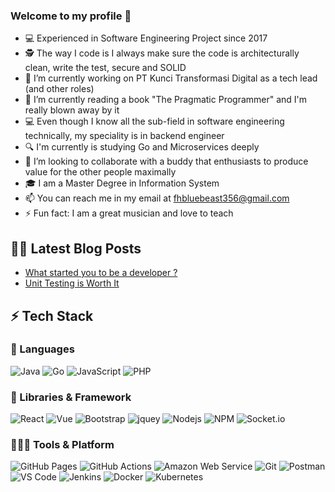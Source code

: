 ### Welcome to my profile 👋


- 💻 Experienced in Software Engineering Project since 2017
- 🕵 The way I code is I always make sure the code is architecturally clean, write the test, secure and SOLID
- 🔭 I’m currently working on PT Kunci Transformasi Digital as a tech lead (and other roles)
- 🌱 I’m currently reading a book "The Pragmatic Programmer" and I'm really blown away by it
- 💻 Even though I know all the sub-field in software engineering technically, my speciality is in backend engineer 
- 🔍 I'm currently is studying Go and Microservices deeply
- 👯 I’m looking to collaborate with a buddy that enthusiasts to produce value for the other people maximally
- 🎓 I am a Master Degree in Information System
- 📫 You can reach me in my email at fhbluebeast356@gmail.com
- ⚡ Fun fact: I am a great musician and love to teach

## ✍🏻 Latest Blog Posts

<!-- BLOG-POST-LIST:START -->
- [What started you to be a developer ?](https://dev.to/thirthfamous/what-started-you-to-be-a-developer--i06)
- [Unit Testing is Worth It](https://dev.to/thirthfamous/unit-testing-is-worth-it-1pk1)
<!-- BLOG-POST-LIST:END -->

## ⚡ Tech Stack

### 🚀 Languages

![Java](https://img.shields.io/badge/Java-ED8B00?style=for-the-badge&logo=java&logoColor=white)
![Go](https://img.shields.io/badge/Golang-EEEEEE?style=for-the-badge&logo=go&logoColor=306998)
![JavaScript](https://img.shields.io/badge/JavaScript-323330?style=for-the-badge&logo=javascript&logoColor=F7DF1E)
![PHP](https://img.shields.io/badge/PHP-563D7C?style=for-the-badge&logo=php&logoColor=white)

### 🧩 Libraries & Framework

![React](https://img.shields.io/badge/React-20232A?style=for-the-badge&logo=react&logoColor=61DAFB)
![Vue](https://img.shields.io/badge/Vue-20232A?style=for-the-badge&logo=vuedotjs&logoColor=61DAFB)
![Bootstrap](https://img.shields.io/badge/Bootstrap-563D7C?style=for-the-badge&logo=bootstrap&logoColor=white)
![jquey](https://img.shields.io/badge/jQuery-0769AD?style=for-the-badge&logo=jquery&logoColor=white)
![Nodejs](https://img.shields.io/badge/Node.js-339933?style=for-the-badge&logo=nodedotjs&logoColor=white)
![NPM](https://img.shields.io/badge/npm-CB3837?style=for-the-badge&logo=npm&logoColor=white)
![Socket.io](https://img.shields.io/badge/Socket.io-010101?&style=for-the-badge&logo=Socket.io&logoColor=white)

### 🧑🏻‍💻 Tools & Platform

![GitHub Pages](https://img.shields.io/badge/GitHub_Pages-100000?style=for-the-badge&logo=github&logoColor=white)
![GitHub Actions](https://img.shields.io/badge/GitHub_Actions-2088FF?style=for-the-badge&logo=github-actions&logoColor=white)
![Amazon Web Service](https://img.shields.io/badge/Amazon_Web_Services-4285F4?style=for-the-badge&logo=amazon-aws&logoColor=white)
![Git](https://img.shields.io/badge/Git-F05032?style=for-the-badge&logo=git&logoColor=white)
![Postman](https://img.shields.io/badge/Postman-FF6C37?style=for-the-badge&logo=Postman&logoColor=white)
![VS Code](https://img.shields.io/badge/Visual_Studio_Code-0078D4?style=for-the-badge&logo=visual%20studio%20code&logoColor=white)
![Jenkins](https://img.shields.io/badge/Jenkins-EEEEEE?style=for-the-badge&logo=jenkins&logoColor=306998)
![Docker](https://img.shields.io/badge/docker-326ce5.svg?&style=for-the-badge&logo=docker&logoColor=white)
![Kubernetes](https://img.shields.io/badge/kubernetes-326ce5.svg?&style=for-the-badge&logo=kubernetes&logoColor=white)
